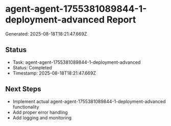 # agent-agent-1755381089844-1-deployment-advanced Report

Generated: 2025-08-18T18:21:47.669Z

## Status
- Task: agent-agent-1755381089844-1-deployment-advanced
- Status: Completed
- Timestamp: 2025-08-18T18:21:47.669Z

## Next Steps
- Implement actual agent-agent-1755381089844-1-deployment-advanced functionality
- Add proper error handling
- Add logging and monitoring
